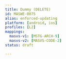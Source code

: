 ```yaml
---
title: Dummy (DELETE)
id: MASWE-0075
alias: enforced-updating
platform: [android, ios]
profiles: [L2]
mappings:
  masvs-v1: [MSTG-ARCH-9]
  masvs-v2: [MASVS-CODE-2]
status: draft

---
```


